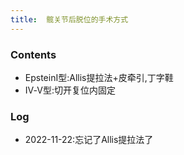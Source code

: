 ```yaml
---
title:  髋关节后脱位的手术方式
--- 
```


### Contents
- EpsteinⅠ型:Allis提拉法+皮牵引,丁字鞋
- Ⅳ-Ⅴ型:切开复位内固定

### Log
- 2022-11-22:忘记了Allis提拉法了
